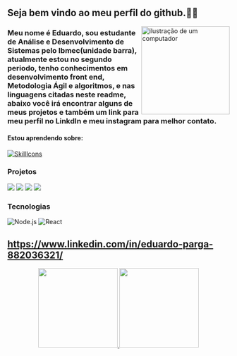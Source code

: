 ## Seja bem vindo ao meu perfil do github.👾🤖

<img src="https://raw.githubusercontent.com/MicaelliMedeiros/micaellimedeiros/master/image/computer-illustration.png" alt="ilustração de um computador" min-width="200px" max-width="200px" width="200px" align="right">

### Meu nome é Eduardo, sou estudante de Análise e Desenvolvimento de Sistemas pelo Ibmec(unidade barra), atualmente estou no segundo periodo, tenho conhecimentos em desenvolvimento front end, Metodologia Ágil e algoritmos, e nas linguagens citadas neste readme, abaixo você irá encontrar alguns de meus projetos e também um link para meu perfil no LinkdIn e meu instagram para melhor contato.

#### Estou aprendendo sobre:
[![SkillIcons](https://skillicons.dev/icons?i=js,html,css,nodejs,py,react,cpp)](https://skillicons.dev)<br/>

### Projetos

[![](https://img.shields.io/badge/-🚀%20Passeio%20Carioca-000)](https://thalesvpr.github.io/react-passeio-carioca-project/)
[![](https://img.shields.io/badge/-🚀%20Python%20Game-000)](https://github.com/EduardoParga/Python-Game)
[![](https://img.shields.io/badge/-🚀%20Projeto%20Elenco_Botafogo-000)](https://eduardoparga.github.io/AP2-DESENVOLVIMENTO/)
[![](https://img.shields.io/badge/-🚀%20CineReview%20Project-000)](https://66d216953b06cc2dd8162dbc--cheery-squirrel-38eeac.netlify.app/)

### Tecnologias
![Node.js](https://img.shields.io/badge/-Node.js-000?&logo=node.js)
![React](https://img.shields.io/badge/-React-000?&logo=React)

## https://www.linkedin.com/in/eduardo-parga-882036321/

<div align="center">
  <a href="https://github.com/EduardoParga/EduardoParga">
  <img height="180em" src="https://github-readme-stats.vercel.app/api?username=lukasdsouza&show_icons=true&theme=dracula&include_all_commits=true&count_private=true"/>
  <img height="180em" src="https://github-readme-stats.vercel.app/api/top-langs/?username=lukasdsouza&layout=compact&langs_count=7&theme=dracula"/>
</div>




